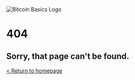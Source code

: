 
![Bitcoin Basics Logo](assets/images/bitcoin-basics-sm.jpg)

# 404

## Sorry, that page can't be found.

[< Return to homepage ](https://shoreenb.github.io/bitcoin-basics/)
